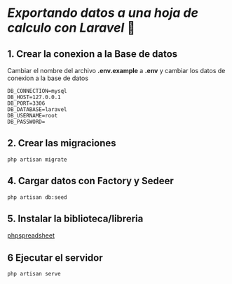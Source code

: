 # ***Exportando datos a una hoja de calculo con Laravel*** 📗

## 1.  Crear la conexion a la Base de datos
Cambiar el nombre del archivo **.env.example** a **.env** y cambiar los datos de conexion a la base de datos
```
DB_CONNECTION=mysql
DB_HOST=127.0.0.1
DB_PORT=3306
DB_DATABASE=laravel
DB_USERNAME=root
DB_PASSWORD=
```

## 2.  Crear las migraciones
  ```
php artisan migrate
```


## 4. Cargar datos con Factory y Sedeer

   ```
   php artisan db:seed
   ```
## 5. Instalar la biblioteca/libreria
   [phpspreadsheet](https://packagist.org/packages/phpoffice/phpspreadsheet) 
## 6 Ejecutar el servidor 
```
php artisan serve
```
